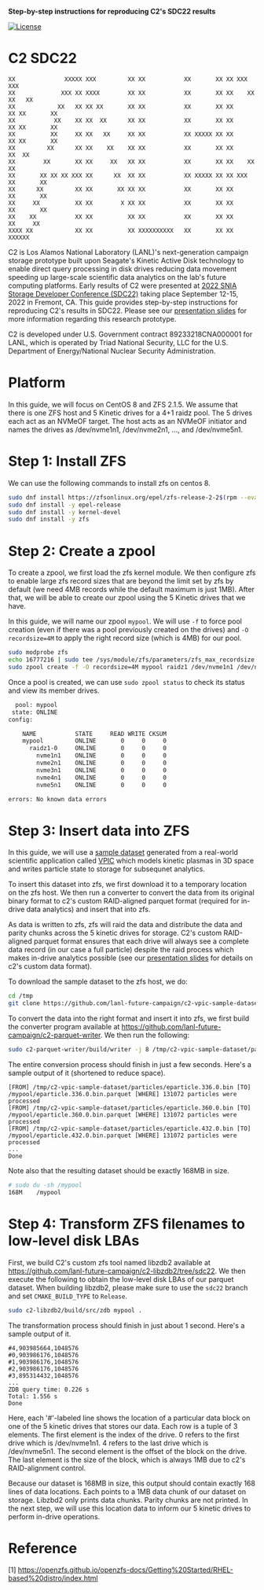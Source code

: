 **Step-by-step instructions for reproducing C2's SDC22 results**

[![License](https://licensebuttons.net/l/by/4.0/88x31.png)](https://creativecommons.org/licenses/by/4.0/)

C2 SDC22
================

```
XX              XXXXX XXX         XX XX           XX       XX XX XXX         XXX
XX             XXX XX XXXX        XX XX           XX       XX XX    XX     XX   XX
XX            XX   XX XX XX       XX XX           XX       XX XX      XX XX       XX
XX           XX    XX XX  XX      XX XX           XX       XX XX      XX XX       XX
XX          XX     XX XX   XX     XX XX           XX XXXXX XX XX      XX XX       XX
XX         XX      XX XX    XX    XX XX           XX       XX XX     XX  XX
XX        XX       XX XX     XX   XX XX           XX       XX XX    XX   XX
XX       XX XX XX XXX XX      XX  XX XX           XX XXXXX XX XX XXX     XX       XX
XX      XX         XX XX       XX XX XX           XX       XX XX         XX       XX
XX     XX          XX XX        X XX XX           XX       XX XX         XX       XX
XX    XX           XX XX          XX XX           XX       XX XX          XX     XX
XXXX XX            XX XX          XX XXXXXXXXXX   XX       XX XX            XXXXXX
```

C2 is Los Alamos National Laboratory (LANL)'s next-generation campaign storage prototype built upon Seagate's Kinetic Active Disk technology to enable direct query processing in disk drives reducing data movement speeding up large-scale scientific data analytics on the lab's future computing platforms. Early results of C2 were presented at [2022 SNIA Storage Developer Conference (SDC22)](https://storagedeveloper.org/) taking place September 12-15, 2022 in Fremont, CA. This guide provides step-by-step instructions for reproducing C2's results in SDC22. Please see our [presentation slides](c2-sdc22-slides.pdf) for more information regarding this research prototype.

C2 is developed under U.S. Government contract 89233218CNA000001 for LANL, which is operated by Triad National Security, LLC for the U.S. Department of Energy/National Nuclear Security Administration.

# Platform

In this guide, we will focus on CentOS 8 and ZFS 2.1.5. We assume that there is one ZFS host and 5 Kinetic drives for a 4+1 raidz pool. The 5 drives each act as an NVMeOF target. The host acts as an NVMeOF initiator and names the drives as /dev/nvme1n1, /dev/nvme2n1, ..., and /dev/nvme5n1.

# Step 1: Install ZFS

We can use the following commands to install zfs on centos 8.

```bash
sudo dnf install https://zfsonlinux.org/epel/zfs-release-2-2$(rpm --eval "%{dist}").noarch.rpm
sudo dnf install -y epel-release
sudo dnf install -y kernel-devel
sudo dnf install -y zfs
```

# Step 2: Create a zpool

To create a zpool, we first load the zfs kernel module. We then configure zfs to enable large zfs record sizes that are beyond the limit set by zfs by default (we need 4MB records while the default maximum is just 1MB). After that, we will be able to create our zpool using the 5 Kinetic drives that we have.

In this guide, we will name our zpool `mypool`. We will use `-f` to force pool creation (even if there was a pool previously created on the drives) and `-O recordsize=4M` to apply the right record size (which is 4MB) for our pool.

```bash
sudo modprobe zfs
echo 16777216 | sudo tee /sys/module/zfs/parameters/zfs_max_recordsize 
sudo zpool create -f -O recordsize=4M mypool raidz1 /dev/nvme1n1 /dev/nvme2n1 /dev/nvme3n1 /dev/nvme4n1 /dev/nvme5n1 
```

Once a pool is created, we can use `sudo zpool status` to check its status and view its member drives.

```bash
  pool: mypool
 state: ONLINE
config:

	NAME           STATE     READ WRITE CKSUM
	mypool         ONLINE       0     0     0
	  raidz1-0     ONLINE       0     0     0
	    nvme1n1    ONLINE       0     0     0
	    nvme2n1    ONLINE       0     0     0
	    nvme3n1    ONLINE       0     0     0
	    nvme4n1    ONLINE       0     0     0
	    nvme5n1    ONLINE       0     0     0

errors: No known data errors
```

# Step 3: Insert data into ZFS

In this guide, we will use a [sample dataset](https://github.com/lanl-future-campaign/c2-vpic-sample-dataset) generated from a real-world scientific application called [VPIC](https://github.com/lanl/vpic) which models kinetic plasmas in 3D space and writes particle state to storage for subsequnet analytics.

To insert this dataset into zfs, we first download it to a temporary location on the zfs host. We then run a converter to convert the data from its original binary format to c2's custom RAID-aligned parquet format (required for in-drive data analytics) and insert that into zfs.

As data is written to zfs, zfs will raid the data and distribute the data and parity chunks across the 5 kinetic drives for storage. C2's custom RAID-aligned parquet format ensures that each drive will always see a complete data record (in our case a full particle) despite the raid process which makes in-drive analytics possible (see our [presentation slides](c2-sdc22-slides) for details on c2's custom data format).

To download the sample dataset to the zfs host, we do:

```bash
cd /tmp
git clone https://github.com/lanl-future-campaign/c2-vpic-sample-dataset.git
```

To convert the data into the right format and insert it into zfs, we first build the converter program available at https://github.com/lanl-future-campaign/c2-parquet-writer. We then run the following:

```bash
sudo c2-parquet-writer/build/writer -j 8 /tmp/c2-vpic-sample-dataset/particles /mypool
```

The entire conversion process should finish in just a few seconds. Here's a sample output of it (shortened to reduce space).

```
[FROM] /tmp/c2-vpic-sample-dataset/particles/eparticle.336.0.bin [TO] /mypool/eparticle.336.0.bin.parquet [WHERE] 131072 particles were processed
[FROM] /tmp/c2-vpic-sample-dataset/particles/eparticle.360.0.bin [TO] /mypool/eparticle.360.0.bin.parquet [WHERE] 131072 particles were processed
[FROM] /tmp/c2-vpic-sample-dataset/particles/eparticle.432.0.bin [TO] /mypool/eparticle.432.0.bin.parquet [WHERE] 131072 particles were processed
...
Done
```

Note also that the resulting dataset should be exactly 168MB in size.

```bash
# sudo du -sh /mypool
168M	/mypool
```

# Step 4: Transform ZFS filenames to low-level disk LBAs

First, we build C2's custom zfs tool named libzdb2 available at https://github.com/lanl-future-campaign/c2-libzdb2/tree/sdc22. We then execute the following to obtain the low-level disk LBAs of our parquet dataset. When building libzdb2, please make sure to use the `sdc22` branch and set `CMAKE_BUILD_TYPE` to `Release`.

```bash
sudo c2-libzdb2/build/src/zdb mypool .
````

The transformation process should finish in just about 1 second. Here's a sample output of it.

```
#4,903985664,1048576
#0,903986176,1048576
#1,903986176,1048576
#2,903986176,1048576
#3,895314432,1048576
...
ZDB query time: 0.226 s
Total: 1.556 s
Done
```

Here, each '#'-labeled line shows the location of a particular data block on one of the 5 kinetic drives that stores our data. Each row is a tuple of 3 elements. The first element is the index of the drive. 0 refers to the first drive which is /dev/nvme1n1. 4 refers to the last drive which is /dev/nvme5n1. The second element is the offset of the block on the drive. The last element is the size of the block, which is always 1MB due to c2's RAID-alignment control.

Because our dataset is 168MB in size, this output should contain exactly 168 lines of data locations. Each points to a 1MB data chunk of our dataset on storage. Libzbd2 only prints data chunks. Parity chunks are not printed. In the next step, we will use this location data to inform our 5 kinetic drives to perform in-drive operations.

# Reference

[1] https://openzfs.github.io/openzfs-docs/Getting%20Started/RHEL-based%20distro/index.html
